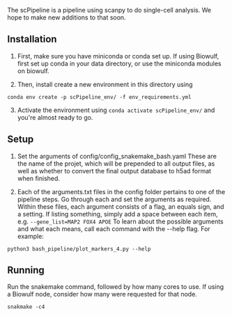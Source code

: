 The scPipeline is a pipeline using scanpy to do single-cell analysis. We hope to make new additions to that soon.

## Installation

1. First, make sure you have miniconda or conda set up. If using Biowulf, first set up conda in your data directory, or use the miniconda modules on biowulf.

2. Then, install create a new environment in this directory using
```
conda env create -p scPipeline_env/ -f env_requirements.yml
```
3. Activate the environment using `conda activate scPipeline_env/` and you're almost ready to go.

## Setup

1. Set the arguments of config/config_snakemake_bash.yaml
These are the name of the projet, which will be prepended to all output files, as well as
whether to convert the final output database to h5ad format when finished.

2. Each of the arguments.txt files in the config folder pertains to one of the pipeline steps.
Go through each and set the arguments as required. 
Within these files, each argument consists of a flag, an equals sign, and a setting. If listing something, 
simply add a space between each item, e.g. `--gene_list=MAP2 FOX4 APOE`
To learn about the possible arguments and what each means, call each command with the --help flag.
For example:
```
python3 bash_pipeline/plot_markers_4.py --help
```

## Running 
Run the snakemake command, followed by how many cores to use. If using a Biowulf node,
consider how many were requested for that node.
```
snakmake -c4
```






